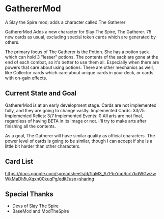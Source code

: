 # GathererMod
A Slay the Spire mod; adds a character called The Gatherer

GathererMod Adds a new character for Slay The Spire, The Gatherer. 75 new cards as usual, excluding special token cards which are generated by others.

The primary focus of The Gatherer is the Potion. She has a potion sack which can hold 3 "lesser" potions. The contents of the sack are gone at the end of each combat, so it's better to use them all. Especially when there are powers that care about using potions. There are other mechanics as well, like Collector cards which care about unique cards in your deck, or cards with on-gain effects.

## Current State and Goal
GathererMod is at an early development stage. Cards are not implemented fully, and they are going to change vastly.
Implemented Cards: 33/75
Implemented Relics: 3/7
Implemented Events: 0
All arts are not final, regardless of having BETA in its image or not. I'll try to make arts after finishing all the contents.

As a goal, The Gatherer will have similar quality as official characters. The power level of cards is going to be similar, though I can accept if she is a little bit harder than other characters.

## Card List
https://docs.google.com/spreadsheets/d/1lqM3_SZPbZmpRcrl7bdWGwzwWkMaDh5uXqxn00kuqPg/edit?usp=sharing

## Special Thanks
- Devs of Slay The Spire
- BaseMod and ModTheSpire
